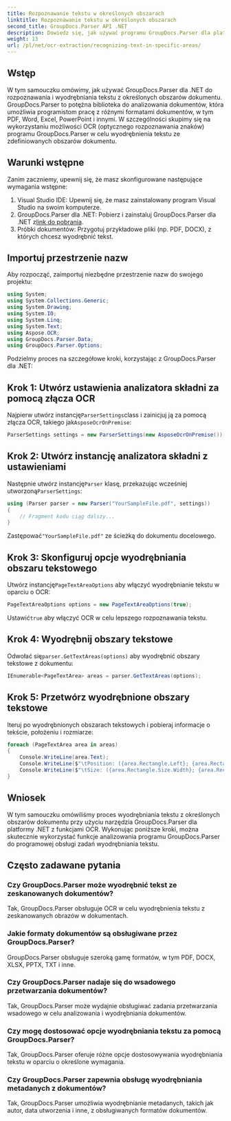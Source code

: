 ```yaml
---
title: Rozpoznawanie tekstu w określonych obszarach
linktitle: Rozpoznawanie tekstu w określonych obszarach
second_title: GroupDocs.Parser API .NET
description: Dowiedz się, jak używać programu GroupDocs.Parser dla platformy .NET do wyodrębniania tekstu z określonych obszarów dokumentów za pomocą funkcji OCR.
weight: 13
url: /pl/net/ocr-extraction/recognizing-text-in-specific-areas/
---
```

## Wstęp
W tym samouczku omówimy, jak używać GroupDocs.Parser dla .NET do rozpoznawania i wyodrębniania tekstu z określonych obszarów dokumentu. GroupDocs.Parser to potężna biblioteka do analizowania dokumentów, która umożliwia programistom pracę z różnymi formatami dokumentów, w tym PDF, Word, Excel, PowerPoint i innymi. W szczególności skupimy się na wykorzystaniu możliwości OCR (optycznego rozpoznawania znaków) programu GroupDocs.Parser w celu wyodrębnienia tekstu ze zdefiniowanych obszarów dokumentu.
## Warunki wstępne
Zanim zaczniemy, upewnij się, że masz skonfigurowane następujące wymagania wstępne:
1. Visual Studio IDE: Upewnij się, że masz zainstalowany program Visual Studio na swoim komputerze.
2.  GroupDocs.Parser dla .NET: Pobierz i zainstaluj GroupDocs.Parser dla .NET z[link do pobrania](https://releases.groupdocs.com/parser/net/).
3. Próbki dokumentów: Przygotuj przykładowe pliki (np. PDF, DOCX), z których chcesz wyodrębnić tekst.

## Importuj przestrzenie nazw
Aby rozpocząć, zaimportuj niezbędne przestrzenie nazw do swojego projektu:
```csharp
using System;
using System.Collections.Generic;
using System.Drawing;
using System.IO;
using System.Linq;
using System.Text;
using Aspose.OCR;
using GroupDocs.Parser.Data;
using GroupDocs.Parser.Options;
```

Podzielmy proces na szczegółowe kroki, korzystając z GroupDocs.Parser dla .NET:
## Krok 1: Utwórz ustawienia analizatora składni za pomocą złącza OCR
 Najpierw utwórz instancję`ParserSettings`class i zainicjuj ją za pomocą złącza OCR, takiego jak`AsposeOcrOnPremise`:
```csharp
ParserSettings settings = new ParserSettings(new AsposeOcrOnPremise());
```
## Krok 2: Utwórz instancję analizatora składni z ustawieniami
 Następnie utwórz instancję`Parser` klasę, przekazując wcześniej utworzoną`ParserSettings`:
```csharp
using (Parser parser = new Parser("YourSampleFile.pdf", settings))
{
    // Fragment kodu ciąg dalszy...
}
```
 Zastępować`"YourSampleFile.pdf"` ze ścieżką do dokumentu docelowego.
## Krok 3: Skonfiguruj opcje wyodrębniania obszaru tekstowego
 Utwórz instancję`PageTextAreaOptions` aby włączyć wyodrębnianie tekstu w oparciu o OCR:
```csharp
PageTextAreaOptions options = new PageTextAreaOptions(true);
```
 Ustawić`true` aby włączyć OCR w celu lepszego rozpoznawania tekstu.
## Krok 4: Wyodrębnij obszary tekstowe
 Odwołać się`parser.GetTextAreas(options)` aby wyodrębnić obszary tekstowe z dokumentu:
```csharp
IEnumerable<PageTextArea> areas = parser.GetTextAreas(options);
```
## Krok 5: Przetwórz wyodrębnione obszary tekstowe
Iteruj po wyodrębnionych obszarach tekstowych i pobieraj informacje o tekście, położeniu i rozmiarze:
```csharp
foreach (PageTextArea area in areas)
{
    Console.WriteLine(area.Text);
    Console.WriteLine($"\tPosition: ({area.Rectangle.Left}; {area.Rectangle.Top})");
    Console.WriteLine($"\tSize: ({area.Rectangle.Size.Width}; {area.Rectangle.Size.Height})");
}
```

## Wniosek
W tym samouczku omówiliśmy proces wyodrębniania tekstu z określonych obszarów dokumentu przy użyciu narzędzia GroupDocs.Parser dla platformy .NET z funkcjami OCR. Wykonując poniższe kroki, można skutecznie wykorzystać funkcje analizowania programu GroupDocs.Parser do programowej obsługi zadań wyodrębniania tekstu.

## Często zadawane pytania
### Czy GroupDocs.Parser może wyodrębnić tekst ze zeskanowanych dokumentów?
Tak, GroupDocs.Parser obsługuje OCR w celu wyodrębnienia tekstu z zeskanowanych obrazów w dokumentach.
### Jakie formaty dokumentów są obsługiwane przez GroupDocs.Parser?
GroupDocs.Parser obsługuje szeroką gamę formatów, w tym PDF, DOCX, XLSX, PPTX, TXT i inne.
### Czy GroupDocs.Parser nadaje się do wsadowego przetwarzania dokumentów?
Tak, GroupDocs.Parser może wydajnie obsługiwać zadania przetwarzania wsadowego w celu analizowania i wyodrębniania dokumentów.
### Czy mogę dostosować opcje wyodrębniania tekstu za pomocą GroupDocs.Parser?
Tak, GroupDocs.Parser oferuje różne opcje dostosowywania wyodrębniania tekstu w oparciu o określone wymagania.
### Czy GroupDocs.Parser zapewnia obsługę wyodrębniania metadanych z dokumentów?
Tak, GroupDocs.Parser umożliwia wyodrębnianie metadanych, takich jak autor, data utworzenia i inne, z obsługiwanych formatów dokumentów.